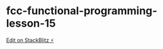 # fcc-functional-programming-lesson-15

[Edit on StackBlitz ⚡️](https://stackblitz.com/edit/js-vwczyz)